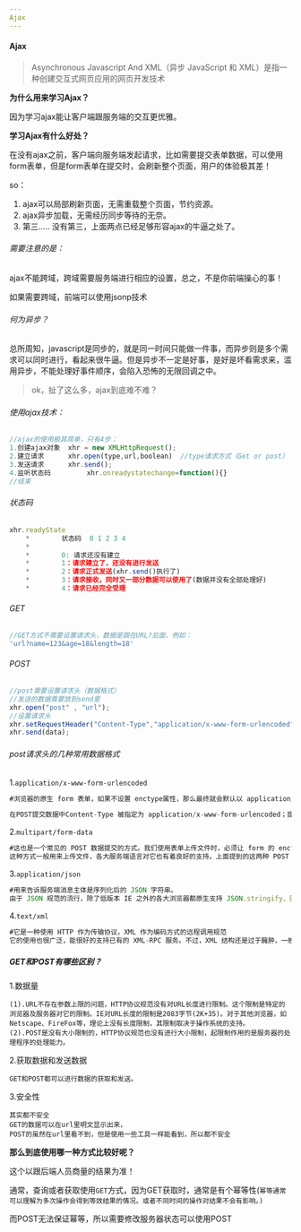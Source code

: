 ```yaml
---
Ajax
---
```




#### Ajax

> Asynchronous Javascript And XML（异步 JavaScript 和 XML）是指一种创建交互式网页应用的网页开发技术

**为什么用来学习Ajax？**

因为学习ajax能让客户端跟服务端的交互更优雅。

**学习Ajax有什么好处？**

在没有ajax之前，客户端向服务端发起请求，比如需要提交表单数据，可以使用form表单，但是form表单在提交时，会刷新整个页面，用户的体验极其差！

so：

1. ajax可以局部刷新页面，无需重载整个页面，节约资源。
2. ajax异步加载，无需经历同步等待的无奈。
3. 第三.....  没有第三，上面两点已经足够形容ajax的牛逼之处了。

###### 需要注意的是：

ajax不能跨域，跨域需要服务端进行相应的设置，总之，不是你前端操心的事！

如果需要跨域，前端可以使用jsonp技术

###### 何为异步？

总所周知，javascript是同步的，就是同一时间只能做一件事，而异步则是多个需求可以同时进行，看起来很牛逼。但是异步不一定是好事，是好是坏看需求来，滥用异步，不能处理好事件顺序，会陷入恐怖的无限回调之中。

> ok，扯了这么多，ajax到底难不难？

###### 使用ajax技术：

```js
//ajax的使用极其简单，只有4步：
1.创建ajax对象 	xhr = new XMLHttpRequest();
2.建立请求		xhr.open(type,url,boolean)	//type请求方式（Get or post） url(后台接口) bool(是否异步 true是异步，false则同步)
3.发送请求		xhr.send();
4.监听状态码			xhr.onreadystatechange=function(){}
//结束
```

###### 状态码

```js
xhr.readyState
    *        状态码  0 1 2 3 4
    *
    *        0: 请求还没有建立
    *        1：请求建立了，还没有进行发送
    *        2：请求正式发送(xhr.send()执行了)
    *        3：请求接收，同时又一部分数据可以使用了(数据并没有全部处理好)
    *        4：请求已经完全受理
```

###### GET

```js
//GET方式不需要设置请求头，数据是跟在URL?后面，例如：
'url?name=123&age=18&length=18'
```

###### POST

```js
//post需要设置请求头（数据格式）
//发送的数据需要放到send里
xhr.open("post" , "url");
//设置请求头
xhr.setRequestHeader("Content-Type","application/x-www-form-urlencoded");
xhr.send(data);
```

###### post请求头的几种常用数据格式

1.`application/x-www-form-urlencoded`

```js
#浏览器的原生 form 表单，如果不设置 enctype属性，那么最终就会默认以 application/x-www-form-urlencoded 方式提交数据。

在POST提交数据中Content-Type 被指定为 application/x-www-form-urlencoded；提交的数据按照 key1=val1&key2=val2 的方式进行编码，key 和 val 都进行了 URL 转码。大部分服务端语言都对这种方式有很好的支持。很多时候，我们用 Ajax 提交数据时，也是使用这种方式。
```

2.`multipart/form-data`

```js
#这也是一个常见的 POST 数据提交的方式。我们使用表单上传文件时，必须让 form 的 enctype 等于这个值。
这种方式一般用来上传文件，各大服务端语言对它也有着良好的支持。上面提到的这两种 POST 数据的方式，都是浏览器原生支持的。
```

3.`application/json`

```js
#用来告诉服务端消息主体是序列化后的 JSON 字符串。
由于 JSON 规范的流行，除了低版本 IE 之外的各大浏览器都原生支持 JSON.stringify，服务端语言也都有处理 JSON 的函数，使用 JSON 不会遇上什么麻烦。
```

4.`text/xml`

```js
#它是一种使用 HTTP 作为传输协议，XML 作为编码方式的远程调用规范
它的使用也很广泛，能很好的支持已有的 XML-RPC 服务。不过，XML 结构还是过于臃肿，一般场景用 JSON 会更灵活方便。
```

##### GET和POST有哪些区别？

1.数据量

```
(1).URL不存在参数上限的问题，HTTP协议规范没有对URL长度进行限制。这个限制是特定的浏览器及服务器对它的限制。IE对URL长度的限制是2083字节(2K+35)。对于其他浏览器，如Netscape、FireFox等，理论上没有长度限制，其限制取决于操作系统的支持。
(2).POST是没有大小限制的，HTTP协议规范也没有进行大小限制，起限制作用的是服务器的处理程序的处理能力。
```

2.获取数据和发送数据

```
GET和POST都可以进行数据的获取和发送。
```

3.安全性

```
其实都不安全
GET的数据可以在url里明文显示出来，
POST的虽然在url里看不到，但是使用一些工具一样能看到，所以都不安全
```

**那么到底使用哪一种方式比较好呢？**

这个以跟后端人员商量的结果为准！

通常，查询或者获取使用`GET`方式，因为GET获取时，通常是有个幂等性(`幂等通常可以理解为多次操作会得到等效结果的情况。或者不同时间的操作对结果不会有影响。)`

而POST无法保证幂等，所以需要修改服务器状态可以使用POST